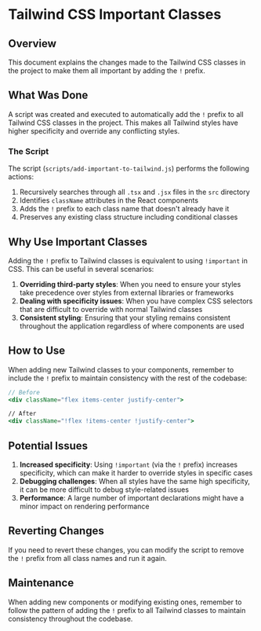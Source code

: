 # Tailwind CSS Important Classes

## Overview

This document explains the changes made to the Tailwind CSS classes in the project to make them all important by adding the `!` prefix.

## What Was Done

A script was created and executed to automatically add the `!` prefix to all Tailwind CSS classes in the project. This makes all Tailwind styles have higher specificity and override any conflicting styles.

### The Script

The script (`scripts/add-important-to-tailwind.js`) performs the following actions:

1. Recursively searches through all `.tsx` and `.jsx` files in the `src` directory
2. Identifies `className` attributes in the React components
3. Adds the `!` prefix to each class name that doesn't already have it
4. Preserves any existing class structure including conditional classes

## Why Use Important Classes

Adding the `!` prefix to Tailwind classes is equivalent to using `!important` in CSS. This can be useful in several scenarios:

1. **Overriding third-party styles**: When you need to ensure your styles take precedence over styles from external libraries or frameworks
2. **Dealing with specificity issues**: When you have complex CSS selectors that are difficult to override with normal Tailwind classes
3. **Consistent styling**: Ensuring that your styling remains consistent throughout the application regardless of where components are used

## How to Use

When adding new Tailwind classes to your components, remember to include the `!` prefix to maintain consistency with the rest of the codebase:

```jsx
// Before
<div className="flex items-center justify-center">

// After
<div className="!flex !items-center !justify-center">
```

## Potential Issues

1. **Increased specificity**: Using `!important` (via the `!` prefix) increases specificity, which can make it harder to override styles in specific cases
2. **Debugging challenges**: When all styles have the same high specificity, it can be more difficult to debug style-related issues
3. **Performance**: A large number of important declarations might have a minor impact on rendering performance

## Reverting Changes

If you need to revert these changes, you can modify the script to remove the `!` prefix from all class names and run it again.

## Maintenance

When adding new components or modifying existing ones, remember to follow the pattern of adding the `!` prefix to all Tailwind classes to maintain consistency throughout the codebase.